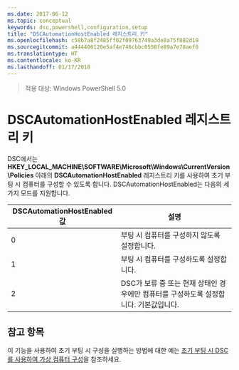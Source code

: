 ```yaml
---
ms.date: 2017-06-12
ms.topic: conceptual
keywords: dsc,powershell,configuration,setup
title: "DSCAutomationHostEnabled 레지스트리 키"
ms.openlocfilehash: c58b7a8f2485ff02f09763749a3de8a75f882d19
ms.sourcegitcommit: a444406120e5af4e746cbbc0558fe89a7e78aef6
ms.translationtype: HT
ms.contentlocale: ko-KR
ms.lasthandoff: 01/17/2018
---
```

>적용 대상: Windows PowerShell 5.0

# <a name="dscautomationhostenabled-registry-key"></a>DSCAutomationHostEnabled 레지스트리 키

DSC에서는 **HKEY_LOCAL_MACHINE\SOFTWARE\Microsoft\Windows\CurrentVersion\Policies** 아래의 **DSCAutomationHostEnabled** 레지스트리 키를 사용하여 초기 부팅 시 컴퓨터를 구성할 수 있도록 합니다.
DSCAutomationHostEnabled는 다음의 세 가지 모드를 지원합니다.

|  DSCAutomationHostEnabled 값  |  설명   | 
|---|---| 
0 | 부팅 시 컴퓨터를 구성하지 않도록 설정합니다. |
1 | 부팅 시 컴퓨터를 구성하도록 설정합니다. |
2 | DSC가 보류 중 또는 현재 상태인 경우에만 컴퓨터를 구성하도록 설정합니다. 기본값입니다. |

## <a name="see-also"></a>참고 항목

이 기능을 사용하여 초기 부팅 시 구성을 실행하는 방법에 대한 예는 [초기 부팅 시 DSC를 사용하여 가상 컴퓨터 구성](bootstrapDsc.md)을 참조하세요.


